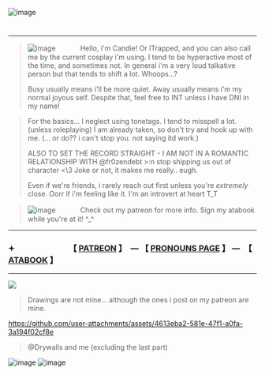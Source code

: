 ![image](https://github.com/user-attachments/assets/96dc8d37-3797-4e35-83be-06a27c8578cd)


# 

---
>![image](https://github.com/user-attachments/assets/f936896d-3d81-438e-b022-c1e318ad5ae6) 　　　 Hello, i'm Candie! Or ITrapped, and you can also call me by the current cosplay i'm using. I tend to be hyperactive most of the time, and sometimes not. In general i'm a very loud talkative person but that tends to shift a lot. Whoops...?
>
> Busy usually means i'll be more quiet. Away usually means i'm my normal joyous self. Despite that, feel free to INT unless i have DNI in my name!

> For the basics... I neglect using tonetags. I tend to misspell a lot. (unless roleplaying) I am already taken, so don't try and hook up with me. (... or do?? i can't stop you. not saying itd work.)
>
> ALSO TO SET THE RECORD STRAIGHT - I AM NOT IN A ROMANTIC RELATIONSHIP WITH @fr0zendebt >:n stop shipping us out of character <\3 Joke or not, it makes me really.. eugh.
> 
> Even if we're friends, i rarely reach out first unless you're *extremely* close. Oorr if i'm feeling like it. I'm an introvert at heart T_T 

> ![image](https://github.com/user-attachments/assets/aaeee1c5-e276-4bcc-b89e-c7ab70b69f77) 　　　 Check out my patreon for more info. Sign my atabook while you're at it! ^_^

---

### 𖥔 　　　　　　　【 [PATREON](https://www.patreon.com/c/supportingconstellation/about) 】　— 【 [PRONOUNS PAGE](https://pronouns.cc/@candie) 】 —　【 [ATABOOK](https://thatonedockdweller.atabook.org/) 】

---

![](https://komarev.com/ghpvc/?username=2012maymadness&label=ROBLOXIANS&base=56&color=9745d1)

> Drawings are not mine... although the ones i post on my patreon are mine.

https://github.com/user-attachments/assets/4613eba2-581e-47f1-a0fa-3a194f02cf8e
> @Drywalls and me (excluding the last part)

![image](https://github.com/user-attachments/assets/b55fcd58-fe13-48fd-a920-5cf37ec65bbd)
![image](https://github.com/user-attachments/assets/81ae0a04-5650-4758-9dd4-4f44431042c6)


